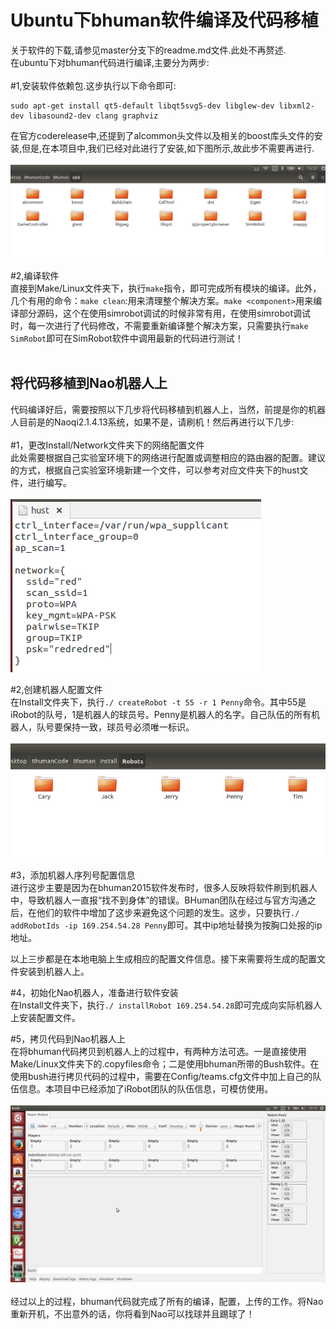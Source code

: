 Ubuntu下bhuman软件编译及代码移植
===
关于软件的下载,请参见master分支下的readme.md文件.此处不再赘述.<br>
在ubuntu下对bhuman代码进行编译,主要分为两步:<br>
<br>
#1,安装软件依赖包.这步执行以下命令即可:
```shell
sudo apt-get install qt5-default libqt5svg5-dev libglew-dev libxml2-dev libasound2-dev clang graphviz
```
在官方coderelease中,还提到了alcommon头文件以及相关的boost库头文件的安装,但是,在本项目中,我们已经对此进行了安装,如下图所示,故此步不需要再进行.<br>
<br>
![image](https://github.com/SkyCloudShang/Pictures/blob/master/addAlcommon.png)<br>
<br>
#2,编译软件<br>
直接到Make/Linux文件夹下，执行```make```指令，即可完成所有模块的编译。此外，几个有用的命令：```make clean```:用来清理整个解决方案。```make <component>```用来编译部分源码，这个在使用simrobot调试的时候非常有用，在使用simrobot调试时，每一次进行了代码修改，不需要重新编译整个解决方案，只需要执行```make SimRobot```即可在SimRobot软件中调用最新的代码进行测试！<br>
<br>

将代码移植到Nao机器人上
---
代码编译好后，需要按照以下几步将代码移植到机器人上，当然，前提是你的机器人目前是的Naoqi2.1.4.13系统，如果不是，请刷机！然后再进行以下几步:<br>
<br>
#1，更改Install/Network文件夹下的网络配置文件<br>
此处需要根据自己实验室环境下的网络进行配置或调整相应的路由器的配置。建议的方式，根据自己实验室环境新建一个文件，可以参考对应文件夹下的hust文件，进行编写。<br>
<br>
![image](https://github.com/SkyCloudShang/Pictures/blob/master/hustnetwork.png)
<br>

#2,创建机器人配置文件<br>
在Install文件夹下，执行```./ createRobot -t 55 -r 1 Penny```命令。其中55是iRobot的队号，1是机器人的球员号。Penny是机器人的名字。自己队伍的所有机器人，队号要保持一致，球员号必须唯一标识。<br>
<br>
![image](https://github.com/SkyCloudShang/Pictures/blob/master/addRobotsConfig1.png)

#3，添加机器人序列号配置信息<br>
进行这步主要是因为在bhuman2015软件发布时，很多人反映将软件刷到机器人中，导致机器人一直报“找不到身体”的错误。BHuman团队在经过与官方沟通之后，在他们的软件中增加了这步来避免这个问题的发生。这步，只要执行```./ addRobotIds -ip 169.254.54.28 Penny```即可。其中ip地址替换为按胸口处报的ip地址。

以上三步都是在本地电脑上生成相应的配置文件信息。接下来需要将生成的配置文件安装到机器人上。

#4，初始化Nao机器人，准备进行软件安装<br>
在Install文件夹下，执行```./ installRobot 169.254.54.28```即可完成向实际机器人上安装配置文件。

#5，拷贝代码到Nao机器人上<br>
在将bhuman代码拷贝到机器人上的过程中，有两种方法可选。一是直接使用Make/Linux文件夹下的.copyfiles命令；二是使用bhuman所带的Bush软件。在使用bush进行拷贝代码的过程中，需要在Config/teams.cfg文件中加上自己的队伍信息。本项目中已经添加了iRobot团队的队伍信息，可模仿使用。<br>
<br>
![image](https://github.com/SkyCloudShang/Pictures/blob/master/bush.png)<br>
<br>
经过以上的过程，bhuman代码就完成了所有的编译，配置，上传的工作。将Nao重新开机，不出意外的话，你将看到Nao可以找球并且踢球了！
